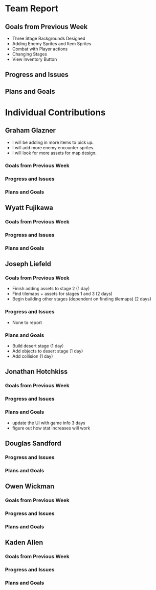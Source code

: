 # Team Report

## Goals from Previous Week
* Three Stage Backgrounds Designed
* Adding Enemy Sprites and Item Sprites
* Combat with Player actions
* Changing Stages
* View Inventory Button

## Progress and Issues


## Plans and Goals


# Individual Contributions

## Graham Glazner
* I will be adding in more items to pick up.
* I will add more enemy encounter sprites.
* I will look for more assets for map design.
### Goals from Previous Week

### Progress and Issues

### Plans and Goals

## Wyatt Fujikawa

### Goals from Previous Week

  
### Progress and Issues


### Plans and Goals


## Joseph Liefeld

### Goals from Previous Week
* Finish adding assets to stage 2 (1 day)
* Find tilemaps + assets for stages 1 and 3 (2 days)
* Begin building other stages (dependent on finding tilemaps) (2 days)

### Progress and Issues
* None to report

### Plans and Goals
* Build desert stage (1 day)
* Add objects to desert stage (1 day)
* Add collision (1 day)

## Jonathan Hotchkiss

### Goals from Previous Week

### Progress and Issues

### Plans and Goals
* update the UI with game info 3 days
* figure out how stat increases will work

## Douglas Sandford

  
### Progress and Issues


### Plans and Goals

  

## Owen Wickman
### Goals from Previous Week


### Progress and Issues


### Plans and Goals



## Kaden Allen

### Goals from Previous Week

### Progress and Issues

### Plans and Goals
